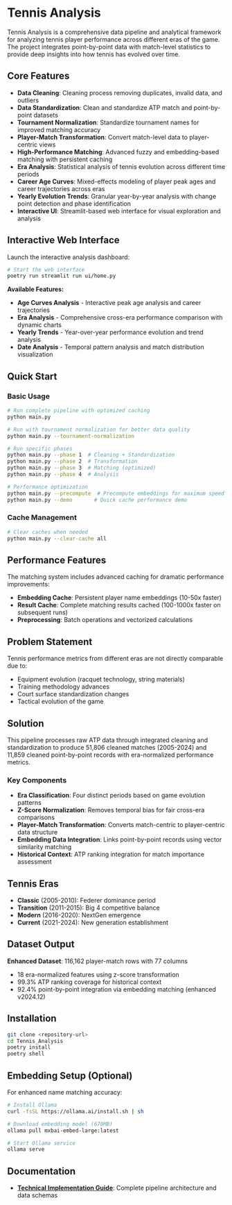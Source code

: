# Tennis Analysis

Tennis Analysis is a comprehensive data pipeline and analytical framework for analyzing tennis player performance across different eras of the game. The project integrates point-by-point data with match-level statistics to provide deep insights into how tennis has evolved over time.

## Core Features

- **Data Cleaning**: Cleaning process removing duplicates, invalid data, and outliers
- **Data Standardization**: Clean and standardize ATP match and point-by-point datasets
- **Tournament Normalization**: Standardize tournament names for improved matching accuracy
- **Player-Match Transformation**: Convert match-level data to player-centric views
- **High-Performance Matching**: Advanced fuzzy and embedding-based matching with persistent caching
- **Era Analysis**: Statistical analysis of tennis evolution across different time periods
- **Career Age Curves**: Mixed-effects modeling of player peak ages and career trajectories across eras
- **Yearly Evolution Trends**: Granular year-by-year analysis with change point detection and phase identification
- **Interactive UI**: Streamlit-based web interface for visual exploration and analysis

## Interactive Web Interface

Launch the interactive analysis dashboard:

```bash
# Start the web interface
poetry run streamlit run ui/home.py
```

**Available Features:**
- **Age Curves Analysis** - Interactive peak age analysis and career trajectories
- **Era Analysis** - Comprehensive cross-era performance comparison with dynamic charts
- **Yearly Trends** - Year-over-year performance evolution and trend analysis
- **Date Analysis** - Temporal pattern analysis and match distribution visualization

## Quick Start

### Basic Usage
```bash
# Run complete pipeline with optimized caching
python main.py

# Run with tournament normalization for better data quality
python main.py --tournament-normalization

# Run specific phases
python main.py --phase 1  # Cleaning + Standardization
python main.py --phase 2  # Transformation  
python main.py --phase 3  # Matching (optimized)
python main.py --phase 4  # Analysis

# Performance optimization
python main.py --precompute  # Precompute embeddings for maximum speed
python main.py --demo       # Quick cache performance demo
```

### Cache Management
```bash
# Clear caches when needed
python main.py --clear-cache all
```

## Performance Features

The matching system includes advanced caching for dramatic performance improvements:

- **Embedding Cache**: Persistent player name embeddings (10-50x faster)
- **Result Cache**: Complete matching results cached (100-1000x faster on subsequent runs)
- **Preprocessing**: Batch operations and vectorized calculations

## Problem Statement

Tennis performance metrics from different eras are not directly comparable due to:
- Equipment evolution (racquet technology, string materials)
- Training methodology advances
- Court surface standardization changes
- Tactical evolution of the game

## Solution

This pipeline processes raw ATP data through integrated cleaning and standardization to produce 51,806 cleaned matches (2005-2024) and 11,859 cleaned point-by-point records with era-normalized performance metrics.

### Key Components
- **Era Classification**: Four distinct periods based on game evolution patterns
- **Z-Score Normalization**: Removes temporal bias for fair cross-era comparisons
- **Player-Match Transformation**: Converts match-centric to player-centric data structure
- **Embedding Data Integration**: Links point-by-point records using vector similarity matching
- **Historical Context**: ATP ranking integration for match importance assessment

## Tennis Eras

- **Classic** (2005-2010): Federer dominance period
- **Transition** (2011-2015): Big 4 competitive balance
- **Modern** (2016-2020): NextGen emergence
- **Current** (2021-2024): New generation establishment

## Dataset Output

**Enhanced Dataset**: 116,162 player-match rows with 77 columns
- 18 era-normalized features using z-score transformation
- 99.3% ATP ranking coverage for historical context
- 92.4% point-by-point integration via embedding matching (enhanced v2024.12)

## Installation

```bash
git clone <repository-url>
cd Tennis_Analysis
poetry install
poetry shell
```

## Embedding Setup (Optional)

For enhanced name matching accuracy:

```bash
# Install Ollama
curl -fsSL https://ollama.ai/install.sh | sh

# Download embedding model (670MB)
ollama pull mxbai-embed-large:latest

# Start Ollama service
ollama serve
```

## Documentation

- **[Technical Implementation Guide](docs/technical-implementation.md)**: Complete pipeline architecture and data schemas